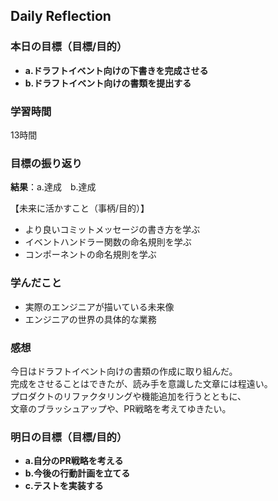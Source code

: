 ## Daily Reflection

### 本日の目標（目標/目的）
- **a.ドラフトイベント向けの下書きを完成させる**
- **b.ドラフトイベント向けの書類を提出する**

### 学習時間
13時間

### 目標の振り返り
**結果**：a.達成　b.達成

【未来に活かすこと（事柄/目的）】
- より良いコミットメッセージの書き方を学ぶ
- イベントハンドラー関数の命名規則を学ぶ
- コンポーネントの命名規則を学ぶ

### 学んだこと

- 実際のエンジニアが描いている未来像
- エンジニアの世界の具体的な業務

### 感想
今日はドラフトイベント向けの書類の作成に取り組んだ。  
完成をさせることはできたが、読み手を意識した文章には程遠い。  
プロダクトのリファクタリングや機能追加を行うとともに、  
文章のブラッシュアップや、PR戦略を考えてゆきたい。  

### 明日の目標（目標/目的）
- **a.自分のPR戦略を考える**  
- **b.今後の行動計画を立てる**  
- **c.テストを実装する**  
